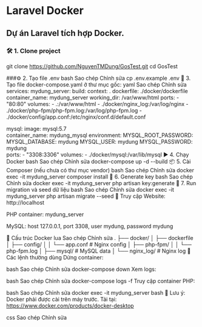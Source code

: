 # Laravel Docker

Dự án Laravel tích hợp Docker.  
---

### 🛠️ 1. Clone project

git clone https://github.com/NguyenTMDung/GosTest.git
cd GosTest

###⚙️ 2. Tạo file .env
bash
Sao chép
Chỉnh sửa
cp .env.example .env
🐳 3. Tạo file docker-compose.yaml ở thư mục gốc:
yaml
Sao chép
Chỉnh sửa
services:
  mydung_server:
    build:
      context: .
      dockerfile: ./docker/dockerfile
    container_name: mydung_server
    working_dir: /var/www/html
    ports:
      - "80:80"
    volumes:
      - .:/var/www/html
      - ./docker/nginx_log:/var/log/nginx
      - ./docker/php-fpm/php-fpm.log:/var/log/php-fpm.log
      - ./docker/config/app.conf:/etc/nginx/conf.d/default.conf

  mysql:
    image: mysql:5.7  
    container_name: mydung_mysql
    environment:
      MYSQL_ROOT_PASSWORD: 
      MYSQL_DATABASE: mydung
      MYSQL_USER: mydung
      MYSQL_PASSWORD: mydung  
    ports:
      - "3308:3306"
    volumes:
      - ./docker/mysql:/var/lib/mysql
▶️ 4. Chạy Docker
bash
Sao chép
Chỉnh sửa
docker-compose up -d --build
📦 5. Cài Composer (nếu chưa có thư mục vendor)
bash
Sao chép
Chỉnh sửa
docker exec -it mydung_server composer install
🔐 6. Generate key
bash
Sao chép
Chỉnh sửa
docker exec -it mydung_server php artisan key:generate
🧬 7. Run migration và seed dữ liệu
bash
Sao chép
Chỉnh sửa
docker exec -it mydung_server php artisan migrate --seed
🔗 Truy cập
Website: http://localhost

PHP container: mydung_server

MySQL: host 127.0.0.1, port 3308, user mydung, password mydung

📁 Cấu trúc Docker
lua
Sao chép
Chỉnh sửa
.
├── docker/
│   ├── dockerfile
│   ├── config/
│   │   └── app.conf        # Nginx config
│   ├── php-fpm/
│   │   └── php-fpm.log
│   ├── mysql/              # MySQL data
│   └── nginx_log/          # Nginx log
🧹 Các lệnh thường dùng
Dừng container:

bash
Sao chép
Chỉnh sửa
docker-compose down
Xem logs:

bash
Sao chép
Chỉnh sửa
docker-compose logs -f
Truy cập container PHP:

bash
Sao chép
Chỉnh sửa
docker exec -it mydung_server bash
🐳 Lưu ý: Docker phải được cài trên máy trước. Tải tại: https://www.docker.com/products/docker-desktop

css
Sao chép
Chỉnh sửa
